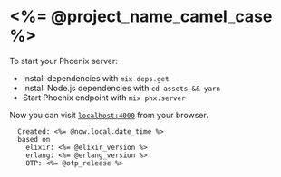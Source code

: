 # <%= @project_name_camel_case %>

To start your Phoenix server:

  * Install dependencies with `mix deps.get`
  * Install Node.js dependencies with `cd assets && yarn`
  * Start Phoenix endpoint with `mix phx.server`

Now you can visit [`localhost:4000`](http://localhost:4000) from your browser.

```
  Created: <%= @now.local.date_time %>
  based on
    elixir: <%= @elixir_version %>
    erlang: <%= @erlang_version %>
    OTP: <%= @otp_release %>
```